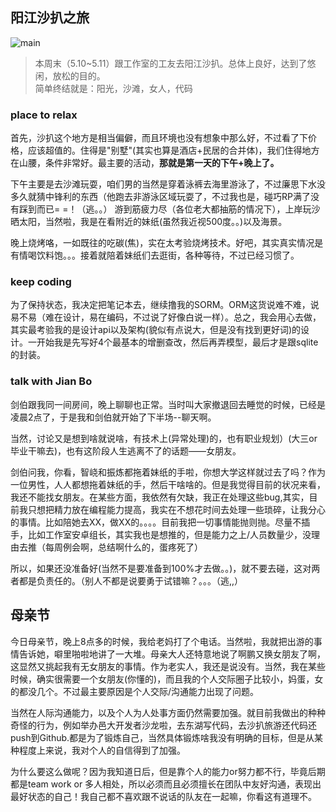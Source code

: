 阳江沙扒之旅
---
![main](https://jayin.github.io/img/2014051102.jpg)

>本周末（5.10~5.11）跟工作室的工友去阳江沙扒。总体上良好，达到了悠闲，放松的目的。   
>简单终结就是：阳光，沙滩，女人，代码

### place to relax
首先，沙扒这个地方是相当偏僻，而且环境也没有想象中那么好，不过看了下价格，应该超值的。住得是"别墅"(其实也算是酒店+民居的合并体)，我们住得地方在山腰，条件非常好。最主要的活动，**那就是第一天的下午+晚上了。**  

下午主要是去沙滩玩耍，咱们男的当然是穿着泳裤去海里游泳了，不过廉思下水没多久就猜中锋利的东西（他跑去非游泳区域玩耍了，不过我也是，碰巧RP满了没有踩到而已= =！（逃。。）
游到筋疲力尽（各位老大都抽筋的情况下），上岸玩沙晒太阳，当然啦，我是在看附近的妹纸(虽然我近视500度。。)以及海景。

晚上烧烤咯，一如既往的吃碳(焦)，实在太考验烧烤技术。好吧，其实真实情况是有情喝饮料饱。。。接着就陪着妹纸们去逛街，各种等待，不过已经习惯了。

### keep coding 
为了保持状态，我决定把笔记本去，继续撸我的SORM。ORM这货说难不难，说易不易（难在设计，易在编码，不过说了好像白说一样）。总之，我会用心去做，其实最考验我的是设计api以及架构(貌似有点说大，但是没有找到更好词)的设计。一开始我是先写好4个最基本的增删查改，然后再弄模型，最后才是跟sqlite的封装。

### talk with Jian Bo

剑伯跟我同一间房间，晚上聊聊也正常。当时叫大家撤退回去睡觉的时候，已经是凌晨2点了，于是我和剑伯就开始了下半场--聊天啊。

当然，讨论又是想到啥就说啥，有技术上(异常处理)的，也有职业规划）(大三or毕业干嘛去)，也有这阶段人生逃离不了的话题——女朋友。

剑伯问我，你看，智峣和振炼都拖着妹纸的手啦，你想大学这样就过去了吗？作为一位男性，人人都想拖着妹纸的手，然后干啥啥的。但是我觉得目前的状况来看，我还不能找女朋友。在某些方面，我依然有欠缺，我正在处理这些bug,其实，目前我只想把精力放在编程能力提高，我实在不想花时间去处理一些琐碎，让我分心的事情。比如陪她去XX，做XX的。。。。目前我把一切事情能抛则抛。尽量不插手，比如工作室安卓组长，其实我也是想推的，但是能力之上/人员数量少，没理由去推（每周例会啊，总结啊什么的，蛋疼死了）

所以，如果还没准备好(当然不是要准备到100%才去做。。)，就不要去碰，这对两者都是负责任的。（别人不都是说要勇于试错嘛？。。。（逃,,）

母亲节
---
今日母亲节，晚上8点多的时候，我给老妈打了个电话。当然啦，我就把出游的事情告诉她，噼里啪啦地讲了一大堆。母亲大人还特意地说了啊鹏又换女朋友了啊，这显然又挑起我有无女朋友的事情。作为老实人，我还是说没有。当然，我在某些时候，确实很需要一个女朋友(你懂的)，而且我的个人交际圈子比较小，妈蛋，女的都没几个。不过最主要原因是个人交际/沟通能力出现了问题。

当然在人际沟通能力，以及个人为人处事方面仍然需要加强。就目前我做出的种种奇怪的行为，例如举办邑大开发者沙龙啦，去东湖写代码，去沙扒旅游还代码还push到Github.都是为了锻炼自己，当然具体锻炼啥我没有明确的目标，但是从某种程度上来说，我对个人的自信得到了加强。

为什么要这么做呢？因为我知道日后，但是靠个人的能力or努力都不行，毕竟后期都是team work or 多人相处，所以必须而且必须擅长在团队中友好沟通，表现出最好状态的自己！我自己都不喜欢跟不说话的队友在一起嘛，你看这有道理不。




